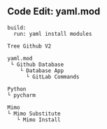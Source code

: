 ## Code Edit: yaml.mod
```
build:
  run: yaml install modules
```
```
Tree Github V2

yaml.mod
 └ Github Database
    └ Database App
      └ GitLab Commands

Python
└ pycharm
  
Mimo
└ Mimo Substitute 
   └ Mimo Install
```
